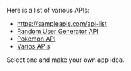 Here is a list of various APIs: 
- https://sampleapis.com/api-list
- [Random User Generator API](https://randomuser.me/)
- [Pokemon API](https://pokeapi.co/)
- [Varios APIs](https://github.com/public-apis/public-apis)

Select one and make your own app idea.
